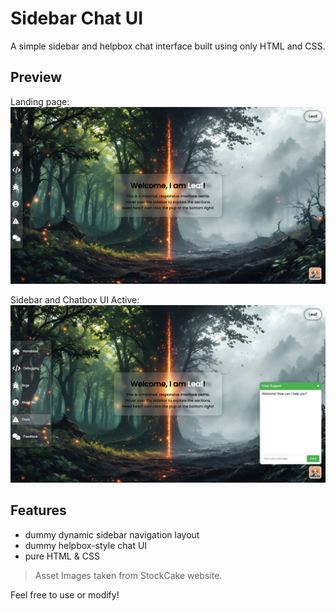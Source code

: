 # Sidebar Chat UI

A simple sidebar and helpbox chat interface built using only HTML and CSS.

## Preview

Landing page:
![landing page](home.png)

Sidebar and Chatbox UI Active:
![sidebar and chatbox active](active_home.png)

## Features
- dummy dynamic sidebar navigation layout
- dummy helpbox-style chat UI
- pure HTML & CSS

>Asset Images taken from StockCake website.

Feel free to use or modify!